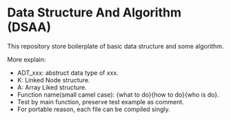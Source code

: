# Data Structure And Algorithm (DSAA)

This repository store boilerplate of basic data structure and some algorithm.

More explain:
- ADT_xxx: abstruct data type of xxx.
- K: Linked Node structure.
- A: Array Liked structure.
- Function name(small camel case): {what to do}{how to do}{who is do}.
- Test by main function, preserve test example as comment.
- For portable reason, each file can be compiled singly.


